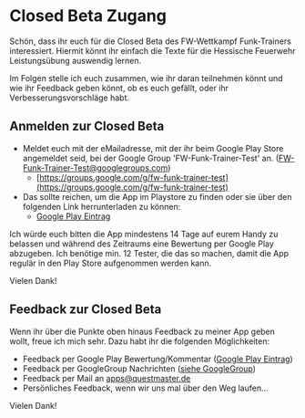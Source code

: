 Closed Beta Zugang
==================

Schön, dass ihr euch für die Closed Beta des FW-Wettkampf Funk-Trainers interessiert. Hiermit könnt ihr einfach die Texte für die Hessische Feuerwehr Leistungsübung auswendig lernen.

Im Folgen stelle ich euch zusammen, wie ihr daran teilnehmen könnt und wie ihr Feedback geben könnt, ob es euch gefällt, oder ihr Verbesserungsvorschläge habt.


Anmelden zur Closed Beta
------------------------

- Meldet euch mit der eMailadresse, mit der ihr beim Google Play Store angemeldet seid, bei der Google Group 'FW-Funk-Trainer-Test' an. (FW-Funk-Trainer-Test@googlegroups.com)
  - [https://groups.google.com/g/fw-funk-trainer-test](https://groups.google.com/g/fw-funk-trainer-test)
- Das sollte reichen, um die App im Playstore zu finden oder sie über den folgenden Link herrunterladen zu können:
  - [Google Play Eintrag](https://play.google.com/store/apps/details?id=de.questmaster.wettkampf_funk_trainer)

Ich würde euch bitten die App mindestens 14 Tage auf eurem Handy zu belassen und während des Zeitraums eine Bewertung per Google Play abzugeben.
Ich benötige min. 12 Tester, die das so machen, damit die App regulär in den Play Store aufgenommen werden kann.

Vielen Dank!


Feedback zur Closed Beta
------------------------

Wenn ihr über die Punkte oben hinaus Feedback zu meiner App geben wollt, freue ich mich sehr. Dazu habt ihr die folgenden Möglichkeiten:

- Feedback per Google Play Bewertung/Kommentar ([Google Play Eintrag](https://play.google.com/store/apps/details?id=de.questmaster.wettkampf_funk_trainer))
- Feedback per GoogleGroup Nachrichten ([siehe GoogleGroup](https://groups.google.com/g/fw-funk-trainer-test))
- Feedback per Mail an apps@questmaster.de
- Persönliches Feedback, wenn wir uns mal über den Weg laufen...

Vielen Dank!

